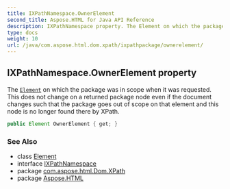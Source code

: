 ```yaml
---
title: IXPathNamespace.OwnerElement
second_title: Aspose.HTML for Java API Reference
description: IXPathNamespace property. The Element on which the package was in scope when it was requested. This does not change on a returned package node even if the document changes such that the package goes out of scope on that element and this node is no longer found there by XPath
type: docs
weight: 10
url: /java/com.aspose.html.dom.xpath/ixpathpackage/ownerelement/
---
```

## IXPathNamespace.OwnerElement property

The [`Element`](../../../com.aspose.html.dom/element/) on which the package was in scope when it was requested. This does not change on a returned package node even if the document changes such that the package goes out of scope on that element and this node is no longer found there by XPath.

```java
public Element OwnerElement { get; }
```

### See Also

* class [Element](../../../com.aspose.html.dom/element/)
* interface [IXPathNamespace](../)
* package [com.aspose.html.Dom.XPath](../../ixpathpackage/)
* package [Aspose.HTML](../../../)
